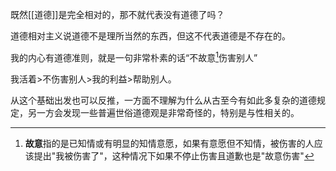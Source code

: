 既然[[道德]]是完全相对的，那不就代表没有道德了吗？

道德相对主义说道德不是理所当然的东西，但这不代表道德是不存在的。

我的内心有道德准则，就是一句非常朴素的话“不故意[^1]伤害别人”

[^1]: **故意**指的是已知情或有明显的知情意愿，如果有意愿但不知情，被伤害的人应该提出"我被伤害了"，这种情况下如果不停止伤害且道歉也是"故意伤害"

我活着>不伤害别人>我的利益>帮助别人。

从这个基础出发也可以反推，一方面不理解为什么从古至今有如此多复杂的道德规定，另一方会发现一些普遍世俗道德观是非常奇怪的，特别是与性相关的。